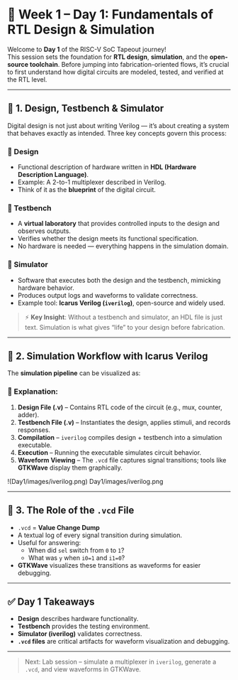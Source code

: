 # 📘 Week 1 – Day 1: Fundamentals of RTL Design & Simulation

Welcome to **Day 1** of the RISC-V SoC Tapeout journey!  
This session sets the foundation for **RTL design**, **simulation**, and the **open-source toolchain**. Before jumping into fabrication-oriented flows, it’s crucial to first understand how digital circuits are modeled, tested, and verified at the RTL level.

---

## 🧩 1. Design, Testbench & Simulator

Digital design is not just about writing Verilog — it’s about creating a system that behaves exactly as intended. Three key concepts govern this process:

### 🔹 Design
- Functional description of hardware written in **HDL (Hardware Description Language)**.
- Example: A 2-to-1 multiplexer described in Verilog.
- Think of it as the **blueprint** of the digital circuit.

### 🔹 Testbench
- A **virtual laboratory** that provides controlled inputs to the design and observes outputs.
- Verifies whether the design meets its functional specification.
- No hardware is needed — everything happens in the simulation domain.

### 🔹 Simulator
- Software that executes both the design and the testbench, mimicking hardware behavior.
- Produces output logs and waveforms to validate correctness.
- Example tool: **Icarus Verilog (`iverilog`)**, open-source and widely used.

> ⚡ **Key Insight**: Without a testbench and simulator, an HDL file is just text. Simulation is what gives “life” to your design before fabrication.

---

## 🔄 2. Simulation Workflow with Icarus Verilog

The **simulation pipeline** can be visualized as:








### 📝 Explanation:
1. **Design File (.v)** – Contains RTL code of the circuit (e.g., mux, counter, adder).
2. **Testbench File (.v)** – Instantiates the design, applies stimuli, and records responses.
3. **Compilation** – `iverilog` compiles design + testbench into a simulation executable.
4. **Execution** – Running the executable simulates circuit behavior.
5. **Waveform Viewing** – The `.vcd` file captures signal transitions; tools like **GTKWave** display them graphically.

!(Day1/images/iverilog.png) Day1/images/iverilog.png

---

## 📂 3. The Role of the `.vcd` File

- `.vcd` = **Value Change Dump**
- A textual log of every signal transition during simulation.
- Useful for answering:
  - When did `sel` switch from `0` to `1`?
  - What was `y` when `i0=1` and `i1=0`?
- **GTKWave** visualizes these transitions as waveforms for easier debugging.

---

## ✅ Day 1 Takeaways

- **Design** describes hardware functionality.
- **Testbench** provides the testing environment.
- **Simulator (iverilog)** validates correctness.
- **`.vcd` files** are critical artifacts for waveform visualization and debugging.

---

> Next: Lab session – simulate a multiplexer in `iverilog`, generate a `.vcd`, and view waveforms in GTKWave.

